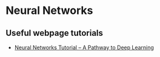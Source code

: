 # Neural Networks

## Useful webpage tutorials
* [Neural Networks Tutorial – A Pathway to Deep Learning](http://adventuresinmachinelearning.com/neural-networks-tutorial/)
